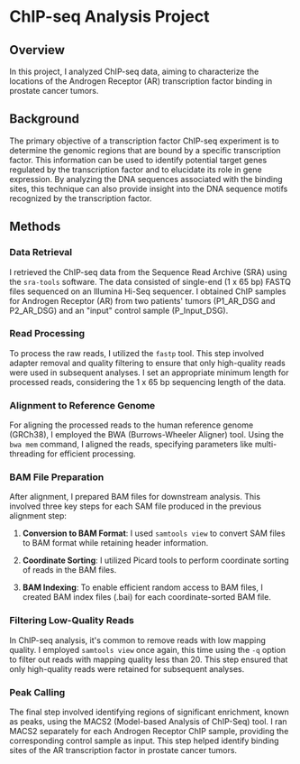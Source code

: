 # ChIP-seq Analysis Project

## Overview
In this project, I analyzed ChIP-seq data, aiming to characterize the locations of the Androgen Receptor (AR) transcription factor binding in prostate cancer tumors. 

## Background 
The primary objective of a transcription factor ChIP-seq experiment is to determine the genomic regions that are bound by a 
specific transcription factor. This information can be used to identify potential target genes regulated by the transcription 
factor and to elucidate its role in gene expression. By analyzing the DNA sequences associated with the binding sites, 
this technique can also provide insight into the DNA sequence motifs recognized by the transcription factor.

## Methods

### Data Retrieval

I retrieved the ChIP-seq data from the Sequence Read Archive (SRA) using the `sra-tools` software. The data consisted of 
single-end (1 x 65 bp) FASTQ files sequenced on an Illumina Hi-Seq sequencer. I obtained ChIP samples for Androgen Receptor (AR) 
from two patients' tumors (P1_AR_DSG and P2_AR_DSG) and an "input" control sample (P_Input_DSG).

### Read Processing

To process the raw reads, I utilized the `fastp` tool. This step involved adapter removal and quality filtering to ensure that 
only high-quality reads were used in subsequent analyses. I set an appropriate minimum length for processed reads, considering 
the 1 x 65 bp sequencing length of the data.

### Alignment to Reference Genome

For aligning the processed reads to the human reference genome (GRCh38), I employed the BWA (Burrows-Wheeler Aligner) tool. 
Using the `bwa mem` command, I aligned the reads, specifying parameters like multi-threading for efficient processing.

### BAM File Preparation

After alignment, I prepared BAM files for downstream analysis. This involved three key steps for each SAM file produced 
in the previous alignment step:

1. **Conversion to BAM Format**: I used `samtools view` to convert SAM files to BAM format while retaining header information.

2. **Coordinate Sorting**: I utilized Picard tools to perform coordinate sorting of reads in the BAM files.

3. **BAM Indexing**: To enable efficient random access to BAM files, I created BAM index files (.bai) for each coordinate-sorted BAM file.

### Filtering Low-Quality Reads

In ChIP-seq analysis, it's common to remove reads with low mapping quality. I employed `samtools view` once again, this time using 
the `-q` option to filter out reads with mapping quality less than 20. This step ensured that only high-quality reads were retained 
for subsequent analyses.

### Peak Calling

The final step involved identifying regions of significant enrichment, known as peaks, using the MACS2 (Model-based Analysis of 
ChIP-Seq) tool. I ran MACS2 separately for each Androgen Receptor ChIP sample, providing the corresponding control sample as input. 
This step helped identify binding sites of the AR transcription factor in prostate cancer tumors.

